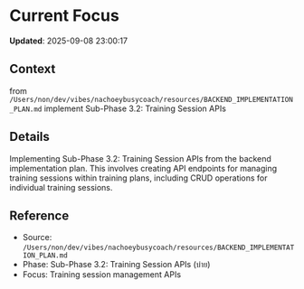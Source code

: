 # Current Focus

**Updated**: 2025-09-08 23:00:17

## Context

from `/Users/non/dev/vibes/nachoeybusycoach/resources/BACKEND_IMPLEMENTATION_PLAN.md` implement Sub-Phase 3.2: Training Session APIs

## Details

Implementing Sub-Phase 3.2: Training Session APIs from the backend implementation plan. This involves creating API endpoints for managing training sessions within training plans, including CRUD operations for individual training sessions.

## Reference

- Source: `/Users/non/dev/vibes/nachoeybusycoach/resources/BACKEND_IMPLEMENTATION_PLAN.md`
- Phase: Sub-Phase 3.2: Training Session APIs (บ่าย)
- Focus: Training session management APIs
